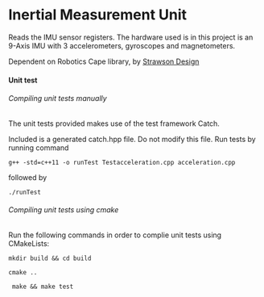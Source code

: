 # Inertial Measurement Unit

Reads the IMU sensor registers. The hardware used is in this project is an 9-Axis IMU with 3 accelerometers, gyroscopes and magnetometers.

Dependent on Robotics Cape library, by [Strawson Design](https://github.com/StrawsonDesign/Robotics_Cape_Installer)


#### Unit test

###### Compiling unit tests manually

The unit tests provided makes use of the test framework Catch. 

Included is a generated catch.hpp file. Do not modify this file.
Run tests by running command

` g++ -std=c++11 -o runTest Testacceleration.cpp acceleration.cpp ` 

followed by 

` ./runTest `

###### Compiling unit tests using cmake

Run the following commands in order to complie unit tests using CMakeLists:

` mkdir build && cd build `

` cmake .. ` 

` make && make test`
